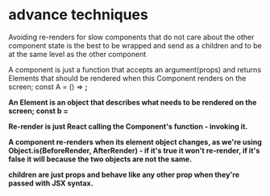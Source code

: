 # advance techniques

Avoiding re-renders for slow components that do not care about the other component state is the best to be wrapped and send as a children and to be at the same level as the other component

A component is just a function that accepts an argument(props) and returns Elements that should be rendered
when this Component renders on the screen; const A = () => <B/>;

An Element is an object that describes what needs to be rendered on the screen; const b = <B/>

Re-render is just React calling the Component's function - invoking it.

A component re-renders when its element object changes, as we're using Object.is(BeforeRender, AfterRender) - if it's true it won't re-render, if it's false it will because the two objects are not the same.

children are just props and behave like any other prop when they're passed with JSX syntax.